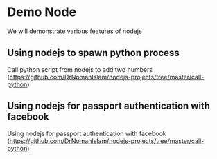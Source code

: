 # Demo Node

We will demonstrate various features of nodejs

## Using nodejs to spawn python process
Call python script from nodejs to add two numbers (https://github.com/DrNomanIslam/nodejs-projects/tree/master/call-python)


## Using nodejs for passport authentication with facebook
Using nodejs for passport authentication with facebook
(https://github.com/DrNomanIslam/nodejs-projects/tree/master/call-python)



